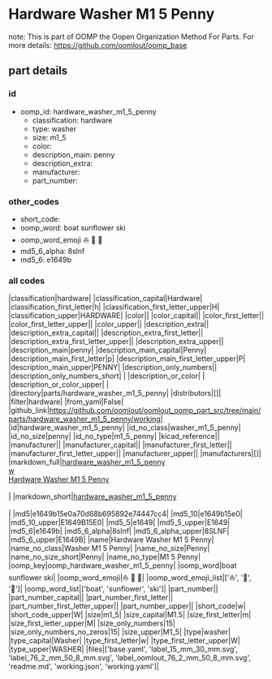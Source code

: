 # Hardware Washer M1 5 Penny  

note: This is part of OOMP the Oopen Organization Method For Parts. For more details: https://github.com/oomlout/oomp_base

##  part details





### id
* oomp_id: hardware_washer_m1_5_penny
  * classification: hardware
  * type: washer
  * size: m1_5
  * color: 
  * description_main: penny
  * description_extra: 
  * manufacturer: 
  * part_number: 

### other_codes
* short_code: 
* oomp_word: boat sunflower ski
* oomp_word_emoji :boat: :sunflower: :ski:
* md5_6_alpha: 8slnf
* md5_6: e1649b

### all codes 
|classification|hardware|
|classification_capital|Hardware|
|classification_first_letter|h|
|classification_first_letter_upper|H|
|classification_upper|HARDWARE|
|color||
|color_capital||
|color_first_letter||
|color_first_letter_upper||
|color_upper||
|description_extra||
|description_extra_capital||
|description_extra_first_letter||
|description_extra_first_letter_upper||
|description_extra_upper||
|description_main|penny|
|description_main_capital|Penny|
|description_main_first_letter|p|
|description_main_first_letter_upper|P|
|description_main_upper|PENNY|
|description_only_numbers||
|description_only_numbers_short| |
|description_or_color| |
|description_or_color_upper| |
|directory|parts/hardware_washer_m1_5_penny|
|distributors|[]|
|filter|hardware|
|from_yaml|False|
|github_link|https://github.com/oomlout/oomlout_oomp_part_src/tree/main/parts/hardware_washer_m1_5_penny/working|
|id|hardware_washer_m1_5_penny|
|id_no_class|washer_m1_5_penny|
|id_no_size|penny|
|id_no_type|m1_5_penny|
|kicad_reference||
|manufacturer||
|manufacturer_capital||
|manufacturer_first_letter||
|manufacturer_first_letter_upper||
|manufacturer_upper||
|manufacturers|[]|
|markdown_full|[hardware_washer_m1_5_penny](https://github.com/oomlout/oomlout_oomp_part_src/tree/main/parts/hardware_washer_m1_5_penny/working)<br>[w](https://github.com/oomlout/oomlout_oomp_part_src/tree/main/parts/hardware_washer_m1_5_penny/working)<br>[Hardware Washer M1 5 Penny](https://github.com/oomlout/oomlout_oomp_part_src/tree/main/parts/hardware_washer_m1_5_penny/working)<br><br>|
|markdown_short|[hardware_washer_m1_5_penny](https://github.com/oomlout/oomlout_oomp_part_src/tree/main/parts/hardware_washer_m1_5_penny/working)<br><br>|
|md5|e1649b15e0a70d68b695892e74447cc4|
|md5_10|e1649b15e0|
|md5_10_upper|E1649B15E0|
|md5_5|e1649|
|md5_5_upper|E1649|
|md5_6|e1649b|
|md5_6_alpha|8slnf|
|md5_6_alpha_upper|8SLNF|
|md5_6_upper|E1649B|
|name|Hardware Washer M1 5 Penny|
|name_no_class|Washer M1 5 Penny|
|name_no_size|Penny|
|name_no_size_short|Penny|
|name_no_type|M1 5 Penny|
|oomp_key|oomp_hardware_washer_m1_5_penny|
|oomp_word|boat sunflower ski|
|oomp_word_emoji|:boat: :sunflower: :ski:|
|oomp_word_emoji_list|[':boat:', ':sunflower:', ':ski:']|
|oomp_word_list|['boat', 'sunflower', 'ski']|
|part_number||
|part_number_capital||
|part_number_first_letter||
|part_number_first_letter_upper||
|part_number_upper||
|short_code|w|
|short_code_upper|W|
|size|m1_5|
|size_capital|M1.5|
|size_first_letter|m|
|size_first_letter_upper|M|
|size_only_numbers|15|
|size_only_numbers_no_zeros|15|
|size_upper|M1_5|
|type|washer|
|type_capital|Washer|
|type_first_letter|w|
|type_first_letter_upper|W|
|type_upper|WASHER|
|files|['base.yaml', 'label_15_mm_30_mm.svg', 'label_76_2_mm_50_8_mm.svg', 'label_oomlout_76_2_mm_50_8_mm.svg', 'readme.md', 'working.json', 'working.yaml']|

